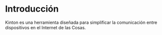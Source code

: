 # Introducción

Kinton es una herramienta diseñada para simplificar la comunicación entre dispositivos en el Internet de las Cosas. 